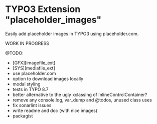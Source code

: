 # TYPO3 Extension "placeholder_images"
Easily add placeholder images in TYPO3 using placeholder.com.

WORK IN PROGRESS

@TODO:
- [GFX][imagefile_ext]
- [SYS][mediafile_ext]
- use placeholder.com
- option to download images locally
- modal styling
- tests in TYPO 8.7
- better alternative to the ugly xclassing of InlineControlContainer?
- remove any console.log, var_dump and @todos, unused class uses
- fix sonarlint issues 
- write readme and doc (with nice images)
- packagist